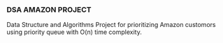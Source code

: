 ### DSA AMAZON PROJECT

Data Structure and Algorithms Project for prioritizing Amazon customors using priority queue with O(n) time complexity.
